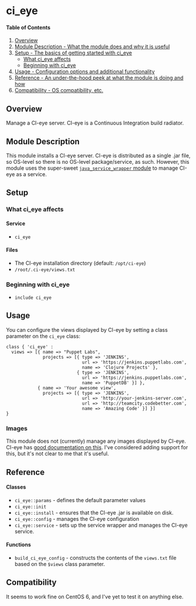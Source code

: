 # ci_eye

#### Table of Contents

1. [Overview](#overview)
2. [Module Description - What the module does and why it is useful](#module-description)
3. [Setup - The basics of getting started with ci_eye](#setup)
    * [What ci_eye affects](#what-ci_eye-affects)
    * [Beginning with ci_eye](#beginning-with-ci_eye)
4. [Usage - Configuration options and additional functionality](#usage)
5. [Reference - An under-the-hood peek at what the module is doing and how](#reference)
5. [Compatibility - OS compatibility, etc.](#compatibility)

## Overview

Manage a CI-eye server.  CI-eye is a Continuous Integration build radiator.

## Module Description

This module installs a CI-eye server.  CI-eye is distributed as a single .jar
file, so OS-level so there is no OS-level package/service, as such.  However,
this module uses the super-sweet 
[`java_service_wrapper` module](https://forge.puppetlabs.com/yguenane/java_service_wrapper)
to manage CI-eye as a service.

## Setup

### What ci_eye affects

#### Service
* `ci_eye`

#### Files
* The CI-eye installation directory (default: `/opt/ci-eye`)
* `/root/.ci-eye/views.txt` 

### Beginning with ci_eye

* `include ci_eye` 

## Usage

You can configure the views displayed by CI-eye by setting a class parameter on
the `ci_eye` class:
```puppet
class { 'ci_eye' :
  views => [{ name => "Puppet Labs",
              projects => [{ type => 'JENKINS',
                             url => 'https://jenkins.puppetlabs.com',
                             name => 'Clojure Projects' },
                           { type => 'JENKINS',
                             url => 'https://jenkins.puppetlabs.com',
                             name => 'PuppetDB' }] },
            { name => 'Your awesome view',
              projects => [{ type => 'JENKINS',
                             url => 'http://your-jenkins-server.com',
                             url => 'http://teamcity.codebetter.com',
                             name => 'Amazing Code' }] }]
}
```

### Images

This module does not (currently) manage any images displayed by CI-eye.
CI-eye has 
[good documentation on this](https://github.com/netmelody/ci-eye/wiki/Configuration#pictures).
I've considered adding support for this, but it's not clear to me that it's useful.

## Reference

#### Classes
* `ci_eye::params` - defines the default parameter values
* `ci_eye::init`
* `ci_eye::install` - ensures that the CI-eye .jar is available on disk.
* `ci_eye::config` - manages the CI-eye configuration
* `ci_eye::service` - sets up the service wrapper and manages the CI-eye service.

#### Functions
* `build_ci_eye_config` - constructs the contents of the `views.txt` file based
  on the `$views` class parameter.

## Compatibility

It seems to work fine on CentOS 6, and I've yet to test it on anything else.

